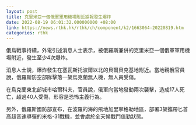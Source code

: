 ```yaml
---
layout: post
title: 克里米亞一個俄軍軍用機場附近據報發生爆炸
date: 2022-08-19 06:01:32.000000000 +08:00
link: https://news.rthk.hk/rthk/ch/component/k2/1663064-20220819.htm
categories: rthk
---
```


俄烏戰事持續，外電引述消息人士表示，被俄羅斯兼併的克里米亞一個俄軍軍用機場附近，發生至少4次爆炸。

消息人士說，爆炸發生在塞瓦斯托波爾以北的貝爾貝克基地附近。當地親俄官員說，俄羅斯防空部隊擊落一架烏克蘭無人機，無人員受傷。

在烏克蘭東北部城市哈爾科夫，官員說，俄軍向當地發動兩次襲擊，造成17人死亡，超過40人受傷，形容是恐怖主義行為。

另外，俄羅斯國防部宣布，在波羅的海的飛地加里寧格勒地區，部署3架攜帶匕首高超音速導彈的米格-31戰機，並會處於全天候戰鬥值勤狀態。
